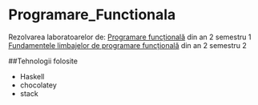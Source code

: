 # Programare_Functionala 
Rezolvarea laboratoarelor de:
[Programare funcțională]() din an 2 semestru 1
[Fundamentele limbajelor de programare funcțională]() din an 2 semestru 2

##Tehnologii folosite
* Haskell
* chocolatey
* stack

